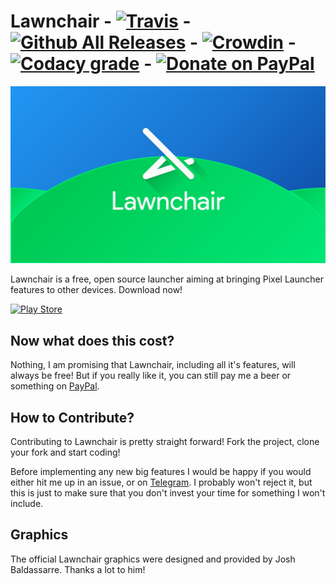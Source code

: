 # Lawnchair - [![Travis](https://img.shields.io/travis/Deletescape-Media/Lawnchair.svg)](https://travis-ci.org/Deletescape-Media/Lawnchair) - [![Github All Releases](https://img.shields.io/github/downloads/Deletescape-Media/Lawnchair/total.svg)](https://github.com/Deletescape-Media/Lawnchair/releases) - [![Crowdin](https://d322cqt584bo4o.cloudfront.net/lawnchairandroid/localized.svg)](http://translate.lawnchair.info) - [![Codacy grade](https://img.shields.io/codacy/grade/e2727925367548d7bbef71d54209d35b.svg)](https://www.codacy.com/app/deletescape/Lawnchair/dashboard) - [![Donate on PayPal](https://img.shields.io/badge/PayPal-Donate%20Now-brightgreen.svg)](https://paypal.me/deletescape)

![Lawnchair](banner.png)

Lawnchair is a free, open source launcher aiming at bringing Pixel Launcher features to other devices. 
Download now!

<a href="https://play.google.com/store/apps/details?id=ch.deletescape.lawnchair.plah"><img src="https://play.google.com/intl/en_us/badges/images/generic/en_badge_web_generic.png" height="60" alt="Play Store" /></a>

## Now what does this cost?

Nothing, I am promising that Lawnchair, including all it's features, will always be free! But if you really like it, you can still pay me a beer or something on [PayPal](https://www.paypal.me/deletescape).

## How to Contribute?

Contributing to Lawnchair is pretty straight forward! Fork the project, clone your fork and start coding!

Before implementing any new big features I would be happy if you would either hit me up in an issue, or on [Telegram](https://t.me/deletescape). I probably won't reject it, but this is just to make sure that you don't invest your time for something I won't include.

## Graphics

The official Lawnchair graphics were designed and provided by Josh Baldassarre. Thanks a lot to him!
